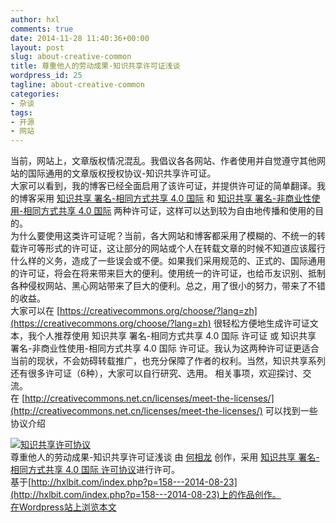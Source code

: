 ```yaml
---
author: hxl
comments: true
date: 2014-11-28 11:40:36+00:00
layout: post
slug: about-creative-common
title: 尊重他人的劳动成果-知识共享许可证浅谈
wordpress_id: 25
tagline: about-creative-common
categories:
- 杂谈
tags:
- 开源
- 网站
---
```


当前，网站上，文章版权情况混乱。我倡议各各网站、作者使用并自觉遵守其他网站的国际通用的文章版权授权协议-知识共享许可证。   
大家可以看到，我的博客已经全面启用了该许可证，并提供许可证的简单翻译。我的博客采用 [知识共享 署名-相同方式共享 4.0 国际](http://hxlbit.com/%e7%9f%a5%e8%af%86%e5%85%b1%e4%ba%ab-%e7%bd%b2%e5%90%8d-%e7%9b%b8%e5%90%8c%e6%96%b9%e5%bc%8f%e5%85%b1%e4%ba%ab-4-0-%e5%9b%bd%e9%99%85-%e8%ae%b8%e5%8f%af%e8%af%81) 和 [知识共享 署名-非商业性使用-相同方式共享 4.0 国际](http://hxlbit.com/%e7%9f%a5%e8%af%86%e5%85%b1%e4%ba%ab-%e7%bd%b2%e5%90%8d-%e9%9d%9e%e5%95%86%e4%b8%9a%e6%80%a7%e4%bd%bf%e7%94%a8-%e7%9b%b8%e5%90%8c%e6%96%b9%e5%bc%8f%e5%85%b1%e4%ba%ab-4-0-%e5%9b%bd%e9%99%85-%e8%ae%b8) 两种许可证，这样可以达到较为自由地传播和使用的目的。   
为什么要使用这类许可证呢？当前，各大网站和博客都采用了模糊的、不统一的转载许可等形式的许可证，这让部分的网站或个人在转载文章的时候不知道应该履行什么样的义务，造成了一些误会或不便。如果我们采用规范的、正式的、国际通用的许可证，将会在将来带来巨大的便利。使用统一的许可证，也给币友识别、抵制各种侵权网站、黑心网站带来了巨大的便利。总之，用了很小的努力，带来了不错的收益。   
大家可以在 [https://creativecommons.org/choose/?lang=zh](https://creativecommons.org/choose/?lang=zh) 很轻松方便地生成许可证文本，我个人推荐使用 知识共享 署名-相同方式共享 4.0 国际 许可证 或 知识共享 署名-非商业性使用-相同方式共享 4.0 国际 许可证。我认为这两种许可证更适合当前的现状，不会妨碍转载推广，也充分保障了作者的权利。当然，知识共享系列还有很多许可证（6种），大家可以自行研究、选用。
相关事项，欢迎探讨、交流。   
在 [http://creativecommons.net.cn/licenses/meet-the-licenses/](http://creativecommons.net.cn/licenses/meet-the-licenses/) 可以找到一些协议介绍   

[![知识共享许可协议](https://i.creativecommons.org/l/by-sa/4.0/88x31.png)](http://creativecommons.org/licenses/by-sa/4.0/)  
尊重他人的劳动成果-知识共享许可证浅谈 由 [何相龙]() 创作，采用 [知识共享 署名-相同方式共享 4.0 国际 许可协议](http://creativecommons.org/licenses/by-sa/4.0/)进行许可。  
基于[http://hxlbit.com/index.php?p=158---2014-08-23](http://hxlbit.com/index.php?p=158---2014-08-23)上的作品创作。  
[在Wordpress站上浏览本文](https://tec.hxlxz.com/?p=25)
